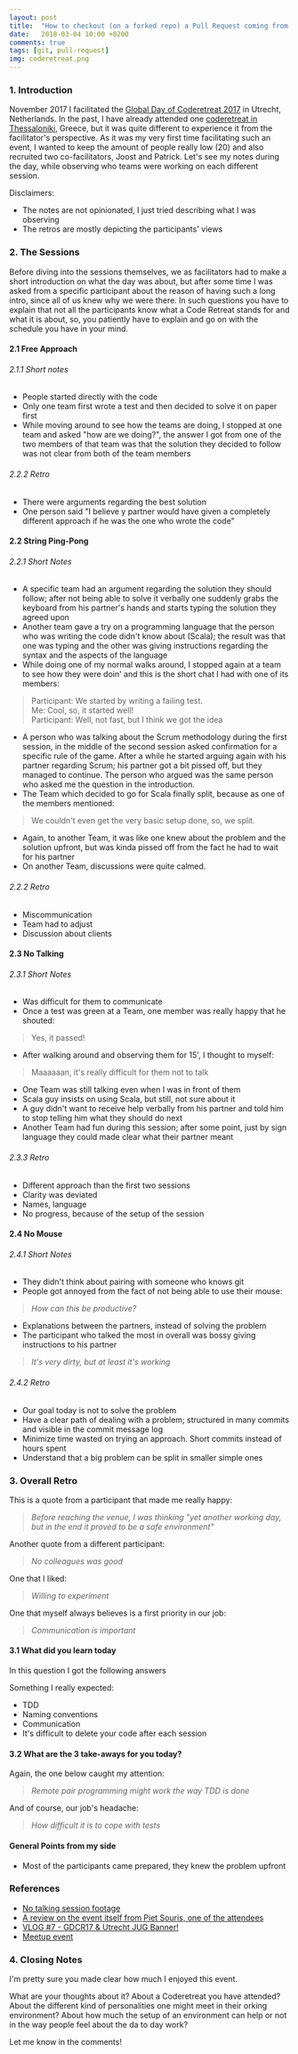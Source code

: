 ```yaml
---
layout: post
title:  "How to checkout (on a forked repo) a Pull Request coming from the main repo?"
date:   2018-03-04 10:00 +0200
comments: true
tags: [git, pull-request]
img: coderetreat.png
---
```


### 1. Introduction
November 2017 I facilitated the [Global Day of Coderetreat 2017](https://www.youtube.com/watch?v=Mp34vCVlSVs) in Utrecht, Netherlands. In the past, I have already attended one [coderetreat in Thessaloniki](https://thodorisbais.github.io/the-first-global-day-of-coderetreat-in-thessaloniki/), Greece, but it was quite different to experience it from the facilitator's perspective. As it was my very first time facilitating such an event, I wanted to keep the amount of people really low (20) and also recruited two co-facilitators, Joost and Patrick. Let's see my notes during the day, while observing who teams were working on each different session.

Disclaimers:
- The notes are not opinionated, I just tried describing what I was observing
- The retros are mostly depicting the participants' views

### 2. The Sessions
Before diving into the sessions themselves, we as facilitators had to make a short introduction on what the day was about, but after some time I was asked from a specific participant about the reason of having such a long intro, since all of us knew why we were there.
In such questions you have to explain that not all the participants know what a Code Retreat stands for and what it is about, so, you patiently have to explain and go on with the schedule you have in your mind.

#### 2.1 Free Approach

###### 2.1.1 Short notes
- People started directly with the code
- Only one team first wrote a test and then decided to solve it on paper first
- While moving around to see how the teams are doing, I stopped at one team and asked "how are we doing?", the answer I got from one of the two members of that team was that the solution they decided to follow was not clear from both of the team members

###### 2.2.2 Retro
- There were arguments regarding the best solution
- One person said "I believe y partner would have given a completely different approach if he was the one who wrote the code"

#### 2.2 String Ping-Pong

###### 2.2.1 Short Notes
- A specific team had an argument regarding the solution they should follow; after not being able to solve it verbally one suddenly grabs the keyboard from his partner's hands and starts typing the solution they agreed upon
- Another team gave a try on a programming language that the person who was writing the code didn't know about (Scala); the result was that one was typing and the other was giving instructions regarding the syntax and the aspects of the language
- While doing one of my normal walks around, I stopped again at a team to see how they were doin' and this is the short chat I had with one of its members:

> Participant: We started by writing a failing test. <br/>
  Me: Cool, so, it started well! <br/>
  Participant: Well, not fast, but I think we got the idea

- A person who was talking about the Scrum methodology during the first session, in the middle of the second session asked confirmation for a specific rule of the game. After a while he started arguing again with his partner regarding Scrum; his partner got a bit pissed off, but they managed to continue. The person who argued was the same person who asked me the question in the introduction.
- The Team which decided to go for Scala finally split, because as one of the members mentioned:

> We couldn't even get the very basic setup done, so, we split.

- Again, to another Team, it was like one knew about the problem and the solution upfront, but was kinda pissed off from the fact he had to wait for his partner
- On another Team, discussions were quite calmed.

###### 2.2.2 Retro
- Miscommunication
- Team had to adjust
- Discussion about clients

#### 2.3 No Talking

###### 2.3.1 Short Notes
- Was difficult for them to communicate
- Once a test was green at a Team, one member was really happy that he shouted:

> Yes, it passed!

- After walking around and observing them for 15', I thought to myself:

> Maaaaaan, it's really difficult for them not to talk

- One Team was still talking even when I was in front of them
- Scala guy insists on using Scala, but still, not sure about it
- A guy didn't want to receive help verbally from his partner and told him to stop telling him what they should do next
- Another Team had fun during this session; after some point, just by sign language they could made clear what their partner meant

###### 2.3.3 Retro
- Different approach than the first two sessions
- Clarity was deviated
- Names, language
- No progress, because of the setup of the session

#### 2.4 No Mouse

###### 2.4.1 Short Notes
- They didn't think about pairing with someone who knows git
- People got annoyed from the fact of not being able to use their mouse:

> _How can this be productive?_

- Explanations between the partners, instead of solving the problem
- The participant who talked the most in overall was bossy giving instructions to his partner

> _It's very dirty, but at least it's working_

###### 2.4.2 Retro
- Our goal today is not to solve the problem
- Have a clear path of dealing with a problem; structured in many commits and visible in the commit message log
- Minimize time wasted on trying an approach. Short commits instead of hours spent
- Understand that a big problem can be split in smaller simple ones

### 3. Overall Retro
This is a quote from a participant that made me really happy:
> _Before reaching the venue, I was thinking "yet another working day, but in the end it proved to be a safe environment"_<br/>

Another quote from a different participant:
>  _No colleagues was good_

One that I liked:
> _Willing to experiment_

One that myself always believes is a first priority in our job:
> _Communication is important_

#### 3.1 What did you learn today
In this question I got the following answers

Something I really expected:
- TDD
- Naming conventions
- Communication
- It's difficult to delete your code after each session

#### 3.2 What are the 3 take-aways for you today?
Again, the one below caught my attention:

> _Remote pair programming might work the way TDD is done_

And of course, our job's headache:

> _How difficult it is to cope with tests_

#### General Points from my side
- Most of the participants came prepared, they knew the problem upfront

### References
- [No talking session footage](https://www.youtube.com/watch?v=p-g9QiGtt4s)
- [A review on the event itself from Piet Souris, one of the attendees](https://coderanch.com/t/687011/books/Global-Day-Code-Retreat-Day#3226936)
- [VLOG #7 - GDCR17 & Utrecht JUG Banner!](https://www.youtube.com/watch?v=_S9qe6eT-0M)
- [Meetup event](https://www.meetup.com/Utrecht-Java-User-Group/events/243847568/)


### 4. Closing Notes
I'm pretty sure you made clear how much I enjoyed this event.


What are your thoughts about it? About a Coderetreat you have attended? About the different kind of personalities one might meet in their orking environment? About how much the setup of an environment can help or not in the way people feel about the da to day work?


Let me know in the comments!